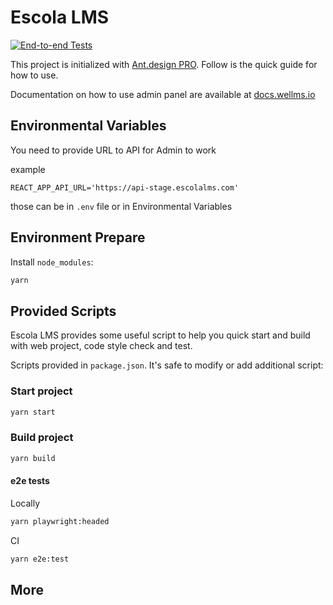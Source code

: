 # Escola LMS

[![End-to-end Tests](https://github.com/EscolaLMS/Admin/actions/workflows/e2e-playwright.js.yml/badge.svg)](https://github.com/EscolaLMS/Admin/actions/workflows/e2e-playwright.js.yml)

This project is initialized with [Ant.design PRO](https://pro.ant.design). Follow is the quick guide for how to use.

Documentation on how to use admin panel are available at [docs.wellms.io](https://docs.wellms.io/)

## Environmental Variables 

You need to provide URL to API for Admin to work 

example 

```
REACT_APP_API_URL='https://api-stage.escolalms.com'
```

those can be in `.env` file or in Environmental Variables 

## Environment Prepare

Install `node_modules`:

```bash
yarn
```

## Provided Scripts

Escola LMS provides some useful script to help you quick start and build with web project, code style check and test.

Scripts provided in `package.json`. It's safe to modify or add additional script:

### Start project

```bash
yarn start
```

### Build project

```bash
yarn build
```


#### e2e tests

Locally

```bash
yarn playwright:headed
```

CI

```bash
yarn e2e:test
```

## More


